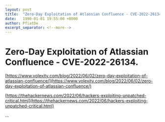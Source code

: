 ```yaml
---
layout: post
title:  "Zero-Day Exploitation of Atlassian Confluence - CVE-2022-26134."
date:   1990-01-01 19:55:00 +0000
author: PfiatDe
excerpt_separator: <!--more-->
---
```


# Zero-Day Exploitation of Atlassian Confluence - CVE-2022-26134.

[https://www.volexity.com/blog/2022/06/02/zero-day-exploitation-of-atlassian-confluence/](https://www.volexity.com/blog/2022/06/02/zero-day-exploitation-of-atlassian-confluence/)

[https://thehackernews.com/2022/06/hackers-exploiting-unpatched-critical.html](https://thehackernews.com/2022/06/hackers-exploiting-unpatched-critical.html)

...
<!--more-->
